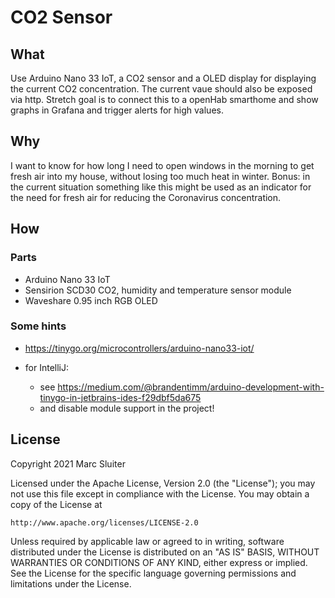 # CO2 Sensor

## What

Use Arduino Nano 33 IoT, a CO2 sensor and a OLED display for displaying the current CO2 concentration.
The current vaue should also be exposed via http.
Stretch goal is to connect this to a openHab smarthome and show graphs in Grafana and trigger alerts for high values.

## Why

I want to know for how long I need to open windows in the morning to get fresh air into my house, without losing too
much heat in winter. Bonus: in the current situation something like this might be used as an indicator for the need
for fresh air for reducing the Coronavirus concentration.

## How

### Parts

- Arduino Nano 33 IoT
- Sensirion SCD30 CO2, humidity and temperature sensor module
- Waveshare 0.95 inch RGB OLED

### Some hints

- https://tinygo.org/microcontrollers/arduino-nano33-iot/

- for IntelliJ:
    - see https://medium.com/@brandentimm/arduino-development-with-tinygo-in-jetbrains-ides-f29dbf5da675
    - and disable module support in the project!

## License

Copyright 2021 Marc Sluiter

Licensed under the Apache License, Version 2.0 (the "License");
you may not use this file except in compliance with the License.
You may obtain a copy of the License at

    http://www.apache.org/licenses/LICENSE-2.0

Unless required by applicable law or agreed to in writing, software
distributed under the License is distributed on an "AS IS" BASIS,
WITHOUT WARRANTIES OR CONDITIONS OF ANY KIND, either express or implied.
See the License for the specific language governing permissions and
limitations under the License.